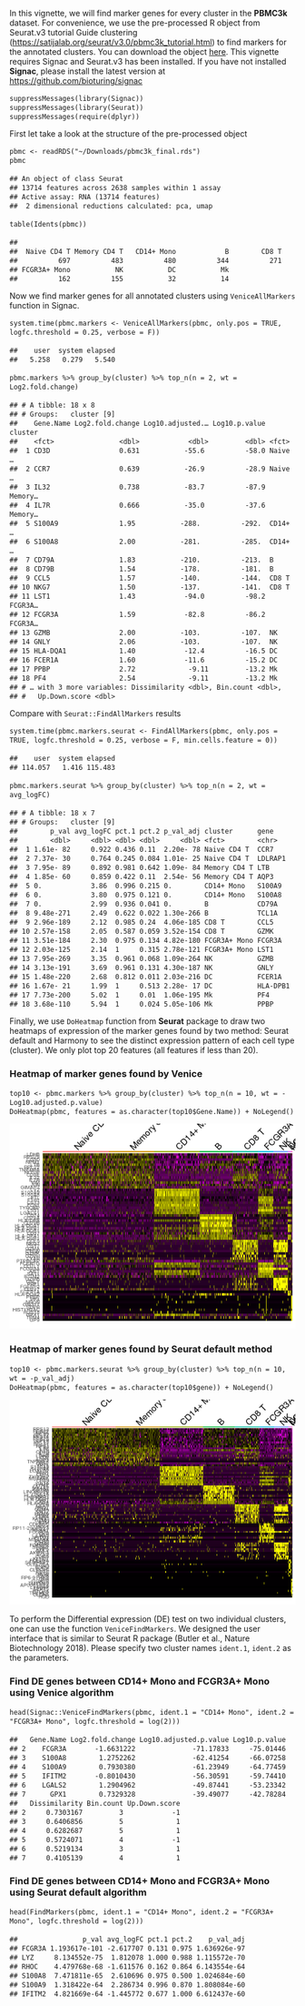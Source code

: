 In this vignette, we will find marker genes for every cluster in the
**PBMC3k** dataset. For convenience, we use the pre-processed R object
from Seurat.v3 tutorial Guide clustering
(<a href="https://satijalab.org/seurat/v3.0/pbmc3k_tutorial.html" class="uri">https://satijalab.org/seurat/v3.0/pbmc3k_tutorial.html</a>)
to find markers for the annotated clusters. You can download the object
[here](https://www.dropbox.com/s/63gnlw45jf7cje8/pbmc3k_final.rds?dl=1).
This vignette requires Signac and Seurat.v3 has been installed. If you
have not installed **Signac**, please install the latest version at
<a href="https://github.com/bioturing/signac" class="uri">https://github.com/bioturing/signac</a>

    suppressMessages(library(Signac))
    suppressMessages(library(Seurat))
    suppressMessages(require(dplyr))

First let take a look at the structure of the pre-processed object

    pbmc <- readRDS("~/Downloads/pbmc3k_final.rds")
    pbmc

    ## An object of class Seurat 
    ## 13714 features across 2638 samples within 1 assay 
    ## Active assay: RNA (13714 features)
    ##  2 dimensional reductions calculated: pca, umap

    table(Idents(pbmc))

    ## 
    ##  Naive CD4 T Memory CD4 T   CD14+ Mono            B        CD8 T 
    ##          697          483          480          344          271 
    ## FCGR3A+ Mono           NK           DC           Mk 
    ##          162          155           32           14

Now we find marker genes for all annotated clusters using
`VeniceAllMarkers` function in Signac.

    system.time(pbmc.markers <- VeniceAllMarkers(pbmc, only.pos = TRUE, logfc.threshold = 0.25, verbose = F))

    ##    user  system elapsed 
    ##   5.258   0.279   5.540

    pbmc.markers %>% group_by(cluster) %>% top_n(n = 2, wt = Log2.fold.change)

    ## # A tibble: 18 x 8
    ## # Groups:   cluster [9]
    ##    Gene.Name Log2.fold.change Log10.adjusted.… Log10.p.value cluster
    ##    <fct>                <dbl>            <dbl>         <dbl> <fct>  
    ##  1 CD3D                 0.631           -55.6          -58.0 Naive …
    ##  2 CCR7                 0.639           -26.9          -28.9 Naive …
    ##  3 IL32                 0.738           -83.7          -87.9 Memory…
    ##  4 IL7R                 0.666           -35.0          -37.6 Memory…
    ##  5 S100A9               1.95           -288.          -292.  CD14+ …
    ##  6 S100A8               2.00           -281.          -285.  CD14+ …
    ##  7 CD79A                1.83           -210.          -213.  B      
    ##  8 CD79B                1.54           -178.          -181.  B      
    ##  9 CCL5                 1.57           -140.          -144.  CD8 T  
    ## 10 NKG7                 1.50           -137.          -141.  CD8 T  
    ## 11 LST1                 1.43            -94.0          -98.2 FCGR3A…
    ## 12 FCGR3A               1.59            -82.8          -86.2 FCGR3A…
    ## 13 GZMB                 2.00           -103.          -107.  NK     
    ## 14 GNLY                 2.06           -103.          -107.  NK     
    ## 15 HLA-DQA1             1.40            -12.4          -16.5 DC     
    ## 16 FCER1A               1.60            -11.6          -15.2 DC     
    ## 17 PPBP                 2.72             -9.11         -13.2 Mk     
    ## 18 PF4                  2.54             -9.11         -13.2 Mk     
    ## # … with 3 more variables: Dissimilarity <dbl>, Bin.count <dbl>,
    ## #   Up.Down.score <dbl>

Compare with `Seurat::FindAllMarkers` results

    system.time(pbmc.markers.seurat <- FindAllMarkers(pbmc, only.pos = TRUE, logfc.threshold = 0.25, verbose = F, min.cells.feature = 0))

    ##    user  system elapsed 
    ## 114.057   1.416 115.483

    pbmc.markers.seurat %>% group_by(cluster) %>% top_n(n = 2, wt = avg_logFC)

    ## # A tibble: 18 x 7
    ## # Groups:   cluster [9]
    ##        p_val avg_logFC pct.1 pct.2 p_val_adj cluster      gene    
    ##        <dbl>     <dbl> <dbl> <dbl>     <dbl> <fct>        <chr>   
    ##  1 1.61e- 82     0.922 0.436 0.11  2.20e- 78 Naive CD4 T  CCR7    
    ##  2 7.37e- 30     0.764 0.245 0.084 1.01e- 25 Naive CD4 T  LDLRAP1 
    ##  3 7.95e- 89     0.892 0.981 0.642 1.09e- 84 Memory CD4 T LTB     
    ##  4 1.85e- 60     0.859 0.422 0.11  2.54e- 56 Memory CD4 T AQP3    
    ##  5 0.            3.86  0.996 0.215 0.        CD14+ Mono   S100A9  
    ##  6 0.            3.80  0.975 0.121 0.        CD14+ Mono   S100A8  
    ##  7 0.            2.99  0.936 0.041 0.        B            CD79A   
    ##  8 9.48e-271     2.49  0.622 0.022 1.30e-266 B            TCL1A   
    ##  9 2.96e-189     2.12  0.985 0.24  4.06e-185 CD8 T        CCL5    
    ## 10 2.57e-158     2.05  0.587 0.059 3.52e-154 CD8 T        GZMK    
    ## 11 3.51e-184     2.30  0.975 0.134 4.82e-180 FCGR3A+ Mono FCGR3A  
    ## 12 2.03e-125     2.14  1     0.315 2.78e-121 FCGR3A+ Mono LST1    
    ## 13 7.95e-269     3.35  0.961 0.068 1.09e-264 NK           GZMB    
    ## 14 3.13e-191     3.69  0.961 0.131 4.30e-187 NK           GNLY    
    ## 15 1.48e-220     2.68  0.812 0.011 2.03e-216 DC           FCER1A  
    ## 16 1.67e- 21     1.99  1     0.513 2.28e- 17 DC           HLA-DPB1
    ## 17 7.73e-200     5.02  1     0.01  1.06e-195 Mk           PF4     
    ## 18 3.68e-110     5.94  1     0.024 5.05e-106 Mk           PPBP

Finally, we use `DoHeatmap` function from **Seurat** package to draw two
heatmaps of expression of the marker genes found by two method: Seurat
default and Harmony to see the distinct expression pattern of each cell
type (cluster). We only plot top 20 features (all features if less than
20).

### Heatmap of marker genes found by Venice

    top10 <- pbmc.markers %>% group_by(cluster) %>% top_n(n = 10, wt = -Log10.adjusted.p.value)
    DoHeatmap(pbmc, features = as.character(top10$Gene.Name)) + NoLegend()

![](Tutorial_1__Use_Venice_to_find_marker_genes_files/figure-markdown_strict/unnamed-chunk-6-1.png)

### Heatmap of marker genes found by Seurat default method

    top10 <- pbmc.markers.seurat %>% group_by(cluster) %>% top_n(n = 10, wt = -p_val_adj)
    DoHeatmap(pbmc, features = as.character(top10$gene)) + NoLegend()

![](Tutorial_1__Use_Venice_to_find_marker_genes_files/figure-markdown_strict/unnamed-chunk-7-1.png)

To perform the Differential expression (DE) test on two individual
clusters, one can use the function `VeniceFindMarkers`. We designed the
user interface that is similar to Seurat R package (Butler et al.,
Nature Biotechnology 2018). Please specify two cluster names `ident.1`,
`ident.2` as the parameters.

### Find DE genes between CD14+ Mono and FCGR3A+ Mono using Venice algorithm

    head(Signac::VeniceFindMarkers(pbmc, ident.1 = "CD14+ Mono", ident.2 = "FCGR3A+ Mono", logfc.threshold = log(2)))

    ##   Gene.Name Log2.fold.change Log10.adjusted.p.value Log10.p.value
    ## 2    FCGR3A       -1.6631222              -71.17833     -75.01446
    ## 3    S100A8        1.2752262              -62.41254     -66.07258
    ## 4    S100A9        0.7930380              -61.23949     -64.77459
    ## 5    IFITM2       -0.8010430              -56.30591     -59.74410
    ## 6    LGALS2        1.2904962              -49.87441     -53.23342
    ## 7      GPX1        0.7329328              -39.49077     -42.78284
    ##   Dissimilarity Bin.count Up.Down.score
    ## 2     0.7303167         3            -1
    ## 3     0.6406856         5             1
    ## 4     0.6282687         5             1
    ## 5     0.5724071         4            -1
    ## 6     0.5219134         3             1
    ## 7     0.4105139         4             1

### Find DE genes between CD14+ Mono and FCGR3A+ Mono using Seurat default algorithm

    head(FindMarkers(pbmc, ident.1 = "CD14+ Mono", ident.2 = "FCGR3A+ Mono", logfc.threshold = log(2)))

    ##                p_val avg_logFC pct.1 pct.2    p_val_adj
    ## FCGR3A 1.193617e-101 -2.617707 0.131 0.975 1.636926e-97
    ## LYZ     8.134552e-75  1.812078 1.000 0.988 1.115572e-70
    ## RHOC    4.479768e-68 -1.611576 0.162 0.864 6.143554e-64
    ## S100A8  7.471811e-65  2.610696 0.975 0.500 1.024684e-60
    ## S100A9  1.318422e-64  2.286734 0.996 0.870 1.808084e-60
    ## IFITM2  4.821669e-64 -1.445772 0.677 1.000 6.612437e-60
